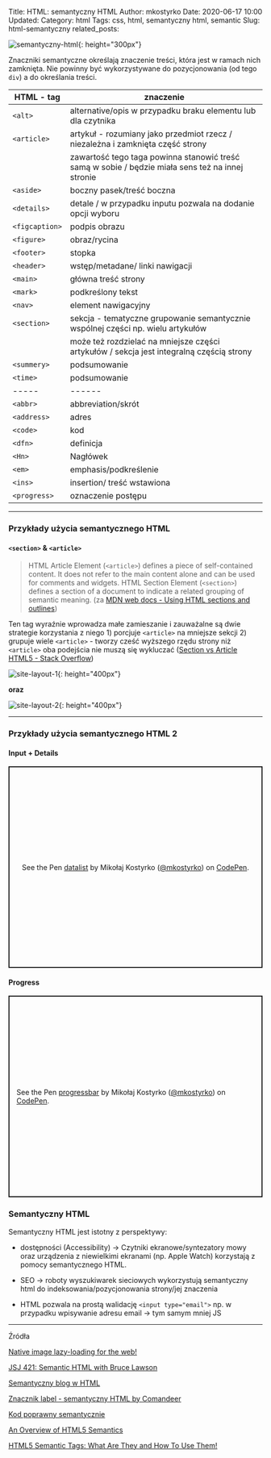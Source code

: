Title: HTML: semantyczny HTML
Author: mkostyrko
Date: 2020-06-17 10:00
Updated:
Category: html
Tags: css, html, semantyczny html, semantic
Slug: html-semantyczny
related_posts: 

![semantyczny-html](https://www.jungledisk.com/blog/content/images/blog/div-soup-vs-semantic-html.png){: height="300px"}


Znaczniki semantyczne określają znaczenie treści, która jest w ramach nich zamknięta. Nie powinny być wykorzystywane do pozycjonowania (od tego `div`) a do określania treści.

| HTML - tag | znaczenie 
|---|---|
|`<alt>`| alternative/opis w przypadku braku elementu lub dla czytnika |
|`<article>`| artykuł - rozumiany jako przedmiot rzecz / niezależna i zamknięta część strony |
|| zawartość tego taga powinna stanowić treść samą w sobie / będzie miała sens też na innej stronie |
|`<aside>`| boczny pasek/treść boczna |
|`<details>`| detale / w przypadku inputu pozwala na dodanie opcji wyboru |
|`<figcaption>`| podpis obrazu |
|`<figure>`| obraz/rycina |
|`<footer>`| stopka |
|`<header>`| wstęp/metadane/ linki nawigacji |
|`<main>`| główna treść strony |
|`<mark>`| podkreślony tekst |
|`<nav>`| element nawigacyjny |
|`<section>`| sekcja - tematyczne grupowanie semantycznie wspólnej części np. wielu artykułów |
|| może też rozdzielać na mniejsze części artykułów / sekcja jest integralną częścią strony|
|`<summery>`| podsumowanie |
|`<time>`| podsumowanie |
| ----- | ------ |
|`<abbr>`| abbreviation/skrót |
|`<address>`| adres |
|`<code>`| kod|
|`<dfn>`| definicja|
|`<Hn>`| Nagłówek |
|`<em>`| emphasis/podkreślenie|
|`<ins>`| insertion/ treść wstawiona|
|`<progress>`| oznaczenie postępu |

---

### Przykłady użycia semantycznego HTML

#### `<section>` & `<article>`

> HTML Article Element (`<article>`) defines a piece of self-contained content. It does not refer to the main content alone and can be used for comments and widgets.
>HTML Section Element (`<section>`) defines a section of a document to indicate a related grouping of semantic meaning. (za [MDN web docs - Using HTML sections and outlines](https://developer.mozilla.org/en-US/docs/Web/Guide/HTML/Using_HTML_sections_and_outlines#:~:text=HTML%20Article%20Element%20(,related%20grouping%20of%20semantic%20meaning.)))

Ten tag wyraźnie wprowadza małe zamieszanie i zauważalne są dwie strategie korzystania z niego 1) porcjuje `<article>` na mniejsze sekcji 2) grupuje wiele `<article>` - tworzy cześć wyższego rzędu strony niż `<article>` oba podejścia nie muszą się wykluczać ([Section vs Article HTML5 - Stack Overflow](https://stackoverflow.com/questions/7549561/section-vs-article-html5))


![site-layout-1](https://almosthumor.files.wordpress.com/2011/09/html5demo1.jpg){: height="400px"}

**oraz**

![site-layout-2](https://cdn.semrush.com/blog/static/media/62/de/62de85ae40932e6d41e2966b3af3ca8e/resize/885x666/semantic-html5-markup-related-aside-kalicube.webp){: height="400px"}

---

### Przykłady użycia semantycznego HTML 2

#### Input + Details

<p class="codepen" data-height="400" data-theme-id="dark" data-default-tab="html,result" data-user="mkostyrko" data-slug-hash="qBbqapZ" style="height: 400px; box-sizing: border-box; display: flex; align-items: center; justify-content: center; border: 2px solid; margin: 1em 0; padding: 1em;" data-pen-title="datalist">
  <span>See the Pen <a href="https://codepen.io/mkostyrko/pen/qBbqapZ">
  datalist</a> by Mikołaj Kostyrko (<a href="https://codepen.io/mkostyrko">@mkostyrko</a>)
  on <a href="https://codepen.io">CodePen</a>.</span>
</p>
<script async src="https://static.codepen.io/assets/embed/ei.js"></script>

#### Progress

<p class="codepen" data-height=""400 data-theme-id="dark" data-default-tab="html,result" data-user="mkostyrko" data-slug-hash="PoZbGeQ" style="height: 400px; box-sizing: border-box; display: flex; align-items: center; justify-content: center; border: 2px solid; margin: 1em 0; padding: 1em;" data-pen-title="progressbar">
  <span>See the Pen <a href="https://codepen.io/mkostyrko/pen/PoZbGeQ">
  progressbar</a> by Mikołaj Kostyrko (<a href="https://codepen.io/mkostyrko">@mkostyrko</a>)
  on <a href="https://codepen.io">CodePen</a>.</span>
</p>
<script async src="https://static.codepen.io/assets/embed/ei.js"></script>

### Semantyczny HTML

Semantyczny HTML jest istotny z perspektywy:

* dostępności (Accessibility) -> Czytniki ekranowe/syntezatory mowy oraz urządzenia z niewielkimi ekranami (np. Apple Watch) korzystają z pomocy semantycznego HTML.

* SEO -> roboty wyszukiwarek sieciowych wykorzystują semantyczny html do indeksowania/pozycjonowania strony/jej znaczenia

* HTML pozwala na prostą walidację `<input type="email">` np. w przypadku wpisywanie adresu email -> tym samym mniej JS 


---

Źródła

[Native image lazy-loading for the web!](https://addyosmani.com/blog/lazy-loading/)

[JSJ 421: Semantic HTML with Bruce Lawson](https://devchat.tv/js-jabber/jsj-421-semantic-html-with-bruce-lawson/)

[Semantyczny blog w HTML](https://tutorials.comandeer.pl/html5-blog.html)

[Znacznik label - semantyczny HTML by Comandeer](https://www.youtube.com/watch?v=hffiWUbbPFs)

[Kod poprawny semantycznie](http://www.kurshtml.edu.pl/html/kod_poprawny_semantycznie,tekst.html)

[An Overview of HTML5 Semantics](https://codepen.io/mi-lee/post/an-overview-of-html5-semantics)

[HTML5 Semantic Tags: What Are They and How To Use Them!](https://www.semrush.com/blog/semantic-html5-guide/)